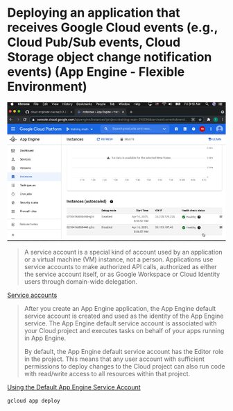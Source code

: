 # Deploying an application that receives Google Cloud events (e.g., Cloud Pub/Sub events, Cloud Storage object change notification events) (App Engine - Flexible Environment)

[![Video](video.png)](https://youtu.be/CBHsMP_S3Zk)

> A service account is a special kind of account used by an application or a virtual machine (VM) instance, not a person. Applications use service accounts to make authorized API calls, authorized as either the service account itself, or as Google Workspace or Cloud Identity users through domain-wide delegation.

[Service accounts](https://cloud.google.com/iam/docs/service-accounts)

> After you create an App Engine application, the App Engine default service account is created and used as the identity of the App Engine service. The App Engine default service account is associated with your Cloud project and executes tasks on behalf of your apps running in App Engine.
> 
> By default, the App Engine default service account has the Editor role in the project. This means that any user account with sufficient permissions to deploy changes to the Cloud project can also run code with read/write access to all resources within that project.

[Using the Default App Engine Service Account](https://cloud.google.com/appengine/docs/standard/nodejs/service-account)

```
gcloud app deploy
```
